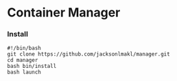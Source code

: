 # Container Manager

### Install
```
#!/bin/bash
git clone https://github.com/jacksonlmakl/manager.git 
cd manager
bash bin/install
bash launch
```
